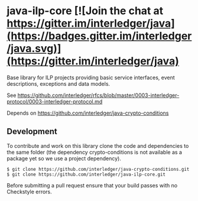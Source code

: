 # java-ilp-core [![Join the chat at https://gitter.im/interledger/java](https://badges.gitter.im/interledger/java.svg)](https://gitter.im/interledger/java)

Base library for ILP projects providing basic service interfaces, event descriptions, exceptions and data models.

See https://github.com/interledger/rfcs/blob/master/0003-interledger-protocol/0003-interledger-protocol.md

Depends on https://github.com/interledger/java-crypto-conditions

## Development

To contribute and work on this library clone the code and dependencies to the same folder (the dependency crypto-conditions is not available as a package yet so we use a project dependency).

```
$ git clone https://github.com/interledger/java-crypto-conditions.git
$ git clone https://github.com/interledger/java-ilp-core.git
```

Before submitting a pull request ensure that your build passes with no Checkstyle errors.
